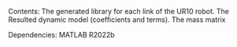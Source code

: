 Contents:
The generated library for each link of the UR10 robot.
The Resulted dynamic model (coefficients and terms).
The mass matrix

Dependencies:
MATLAB R2022b

